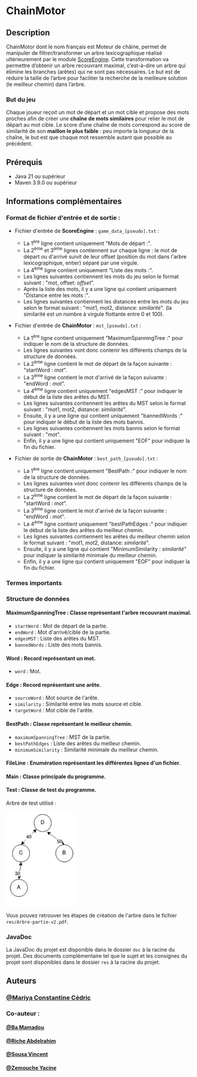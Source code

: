 # ChainMotor

## Description

ChainMotor dont le nom français est Moteur de châine, permet de manipuler de filtrer/transformer un arbre lexicographique réalisé ultérieurement par le module [ScoreEngine]().
Cette transformation va permettre d’obtenir un arbre recouvrant maximal, c’est-à-dire un arbre qui élimine les branches (arêtes) qui ne sont pas nécessaires.
Le but est de réduire la taille de l’arbre pour faciliter la recherche de la meilleure solution (le meilleur chemin) dans l’arbre.

### But du jeu

Chaque joueur reçoit un mot de départ et un mot cible et propose des mots proches afin de créer une **chaîne de mots similaires** pour relier le mot de départ au mot cible.
Le score d’une chaîne de mots correspond au score de similarité de son **maillon le plus faible** : peu importe la longueur de la chaîne, le but est que chaque mot ressemble autant que possible au précédent.

## Prérequis

- Java 21 ou supérieur
- Maven 3.9.0 ou supérieur

## Informations complémentaires

### Format de fichier d'entrée et de sortie :

- Fichier d'entrée de **ScoreEngine** : `game_data_[pseudo].txt` :
    - La 1<sup>ère</sup> ligne contient uniquement "Mots de départ :".
    - La 2<sup>ème</sup> et 3<sup>ème</sup> lignes contiennent sur chaque ligne : le mot de départ ou d'arrivé suivit de leur offset (position du mot dans l'arbre lexicographique, entier) séparé par une virgule.
    - La 4<sup>ème</sup> ligne contient uniquement "Liste des mots :".
    - Les lignes suivantes contiennent les mots du jeu selon le format suivant : "mot, offset: _offset_".
    - Après la liste des mots, il y a une ligne qui contient uniquement "Distance entre les mots :".
    - Les lignes suivantes contiennent les distances entre les mots du jeu selon le format suivant : "mot1, mot2, distance: _similarité_". (la similarité est un nombre à virgule flottante entre 0 et 100).

- Fichier d'entrée de **ChainMotor** : `mst_[pseudo].txt` :
    - La 1<sup>ère</sup> ligne contient uniquement "MaximumSpanningTree :" pour indiquer le nom de la structure de données.
    - Les lignes suivantes vont donc contenir les différents champs de la structure de données.
    - La 2<sup>ème</sup> ligne contient le mot de départ de la façon suivante : "startWord : _mot_".
    - La 3<sup>ème</sup> ligne contient le mot d'arrivé de la façon suivante : "endWord : _mot_".
    - La 4<sup>ème</sup> ligne contient uniquement "edgesMST :" pour indiquer le début de la liste des arêtes du MST.
    - Les lignes suivantes contiennent les arêtes du MST selon le format suivant : "mot1, mot2, distance: _similarité_".
    - Ensuite, il y a une ligne qui contient uniquement "bannedWords :" pour indiquer le début de la liste des mots bannis.
    - Les lignes suivantes contiennent les mots bannis selon le format suivant : "mot".
    - Enfin, il y a une ligne qui contient uniquement "EOF" pour indiquer la fin du fichier.

- Fichier de sortie de **ChainMotor** : `best_path_[pseudo].txt` :
    - La 1<sup>ère</sup> ligne contient uniquement "BestPath :" pour indiquer le nom de la structure de données.
    - Les lignes suivantes vont donc contenir les différents champs de la structure de données.
    - La 2<sup>ème</sup> ligne contient le mot de départ de la façon suivante : "startWord : _mot_".
    - La 3<sup>ème</sup> ligne contient le mot d'arrivé de la façon suivante : "endWord : _mot_".
    - La 4<sup>ème</sup> ligne contient uniquement "bestPathEdges :" pour indiquer le début de la liste des arêtes du meilleur chemin.
    - Les lignes suivantes contiennent les arêtes du meilleur chemin selon le format suivant : "mot1, mot2, distance: _similarité_".
    - Ensuite, il y a une ligne qui contient "MinimumSimilarity : _similarité_" pour indiquer la similarité minimale du meilleur chemin.
    - Enfin, il y a une ligne qui contient uniquement "EOF" pour indiquer la fin du fichier.

### Termes importants



### Structure de données

#### MaximumSpanningTree : Classe représentant l'arbre recouvrant maximal.

- `startWord` : Mot de départ de la partie.
- `endWord` : Mot d'arrivé/cible de la partie.
- `edgesMST` : Liste des arêtes du MST.
- `bannedWords` : Liste des mots bannis.

#### Word : Record représentant un mot.

- `word` : Mot.

#### Edge : Record représentant une arête.

- `sourceWord` : Mot source de l'arête.
- `similarity` : Similarité entre les mots source et cible.
- `targetWord` : Mot cible de l'arête.

#### BestPath : Classe représentant le meilleur chemin.

- `maximumSpanningTree` : MST de la partie.
- `bestPathEdges` : Liste des arêtes du meilleur chemin.
- `minimumSimilarity` : Similarité minimale du meilleur chemin.

#### FileLine : Enumération représentant les différentes lignes d'un fichier.

#### Main : Classe principale du programme.

#### Test : Classe de test du programme.

Arbre de test utilisé :

![img.png](res/img.png)

Vous pouvez retrouver les étapes de création de l'arbre dans le fichier `res/Arbre-partie-v2.pdf`.


### JavaDoc

La JavaDoc du projet est disponible dans le dossier `doc` à la racine du projet.
Des documents complémentaire tel que le sujet et les consignes du projet sont disponibles dans le dossier `res` à la racine du projet.

## Auteurs

### [@Mariya Constantine Cédric](https://github.com/cedric-mc/)

### Co-auteur :

#### [@Ba Mamadou](https://github.com/mamadou186/)

#### [@Riche Abdelrahim](https://github.com/Abdelrahim-Riche/)

#### [@Sousa Vincent](https://github.com/VincentSousa/)

#### [@Zemouche Yacine](https://github.com/Yacine771/)